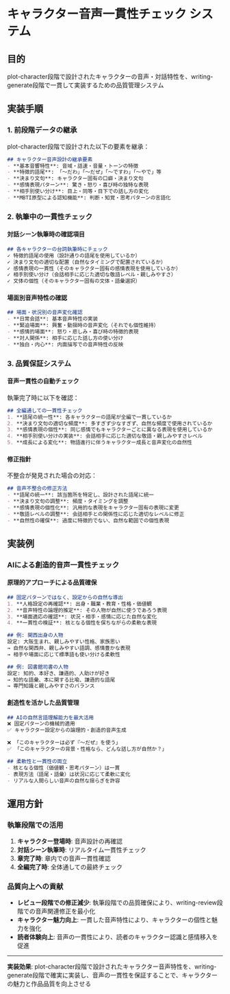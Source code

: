 # キャラクター音声一貫性チェック システム

## 目的
plot-character段階で設計されたキャラクターの音声・対話特性を、writing-generate段階で一貫して実装するための品質管理システム

## 実装手順

### 1. 前段階データの継承
plot-character段階で設計された以下の要素を継承：

```markdown
## キャラクター音声設計の継承要素
- **基本音響特性**: 音域・話速・音量・トーンの特徴
- **特徴的語尾**: 「〜だわ」「〜だぜ」「〜ですわ」「〜やで」等
- **決まり文句**: キャラクター固有の口癖・決まり文句
- **感情表現パターン**: 驚き・怒り・喜び時の独特な表現
- **相手別使い分け**: 目上・同等・目下での話し方の変化
- **MBTI原型による認知機能**: 判断・知覚・思考パターンの言語化
```

### 2. 執筆中の一貫性チェック

#### 対話シーン執筆時の確認項目
```markdown
## 各キャラクターの台詞執筆時にチェック
✓ 特徴的語尾の使用（設計通りの語尾を使用しているか）
✓ 決まり文句の適切な配置（自然なタイミングで配置されているか）
✓ 感情表現の一貫性（そのキャラクター固有の感情表現を使用しているか）
✓ 相手別使い分け（会話相手に応じた適切な敬語レベル・親しみやすさ）
✓ 文体の個性（そのキャラクター固有の文体・語彙選択）
```

#### 場面別音声特性の確認
```markdown
## 場面・状況別の音声変化確認
- **日常会話**: 基本音声特性の実装
- **緊迫場面**: 興奮・動揺時の音声変化（それでも個性維持）
- **感情的場面**: 怒り・悲しみ・喜び時の特徴的表現
- **対人関係**: 相手に応じた話し方の使い分け
- **独白・内心**: 内面描写での音声特性の反映
```

### 3. 品質保証システム

#### 音声一貫性の自動チェック
執筆完了時に以下を確認：

```markdown
## 全編通しての一貫性チェック
1. **語尾の統一性**: 各キャラクターの語尾が全編で一貫しているか
2. **決まり文句の適切な頻度**: 多すぎず少なすぎず、自然な頻度で使用されているか
3. **感情表現の個性**: 同じ感情でもキャラクターごとに異なる表現を使用しているか
4. **相手別使い分けの実装**: 会話相手に応じた適切な敬語・親しみやすさレベル
5. **成長による変化**: 物語進行に伴うキャラクター成長と音声変化の自然性
```

#### 修正指針
不整合が発見された場合の対応：

```markdown
## 音声不整合の修正方法
- **語尾の統一**: 該当箇所を特定し、設計された語尾に統一
- **決まり文句の調整**: 頻度・タイミングを調整
- **感情表現の個性化**: 汎用的な表現をキャラクター固有の表現に変更
- **敬語レベルの調整**: 会話相手との関係性に応じた適切なレベルに修正
- **自然性の確保**: 過度に特徴的でない、自然な範囲での個性表現
```

## 実装例

### AIによる創造的音声一貫性チェック

#### 原理的アプローチによる品質確保
```markdown
## 固定パターンではなく、設定からの自然な導出
1. **人格設定の再確認**: 出身・職業・教育・性格・価値観
2. **音声特性の論理的推定**: その人物が自然に使うであろう表現
3. **場面適応の確認**: 状況・相手・感情に応じた自然な変化
4. **一貫性の検証**: 核となる個性を保ちながらの柔軟な表現

## 例: 関西出身の人物
設定: 大阪生まれ、親しみやすい性格、家族思い
→ 自然な関西弁、親しみやすい語調、感情豊かな表現
→ 相手や場面に応じて標準語も使い分ける柔軟性

## 例: 図書館司書の人物  
設定: 知的、本好き、謙遜的、人助けが好き
→ 知的な語彙、本に関する比喩、謙遜的な語尾
→ 専門知識と親しみやすさのバランス
```

#### 創造性を活かした品質管理
```markdown
## AIの自然言語理解能力を最大活用
❌ 固定パターンの機械的適用
✅ キャラクター設定からの論理的・創造的音声生成

❌ 「このキャラクターは必ず『〜だぜ』を使う」
✅ 「このキャラクターの背景・性格なら、どんな話し方が自然か？」

## 柔軟性と一貫性の両立
- 核となる個性（価値観・思考パターン）は一貫
- 表現方法（語尾・語彙）は状況に応じて柔軟に変化
- リアルな人間らしい音声の自然な揺らぎを許容
```

## 運用方針

### 執筆段階での活用
1. **キャラクター登場時**: 音声設計の再確認
2. **対話シーン執筆時**: リアルタイム一貫性チェック
3. **章完了時**: 章内での音声一貫性確認
4. **全編完了時**: 全体通しての最終チェック

### 品質向上への貢献
- **レビュー段階での修正減少**: 執筆段階での品質確保により、writing-review段階での音声関連修正を最小化
- **キャラクター魅力向上**: 一貫した音声特性により、キャラクターの個性と魅力を強化
- **読者体験向上**: 音声の一貫性により、読者のキャラクター認識と感情移入を促進

---

**実装効果**: plot-character段階で設計されたキャラクター音声特性を、writing-generate段階で確実に実装し、音声の一貫性を保証することで、キャラクターの魅力と作品品質を向上させる